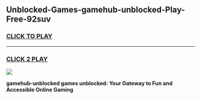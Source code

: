
## Unblocked-Games-gamehub-unblocked-Play-Free-92suv
<h3>
<a href="https://premium76.site?title=gamehub-unblocked&ref=23A">CLICK TO PLAY</a></h3>
<hr>

<h3>
<a href="https://premium76.site?title=gamehub-unblocked&ref=23A">CLICK 2 PLAY</a>
  
</h3>

<a href="https://premium76.site?title=gamehub-unblocked&ref=23A"><img src="https://clearcache.store/games.png"></a>


**gamehub-unblocked games unblocked: Your Gateway to Fun and Accessible Online Gaming**
